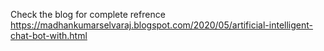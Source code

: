 Check the blog for complete refrence https://madhankumarselvaraj.blogspot.com/2020/05/artificial-intelligent-chat-bot-with.html
